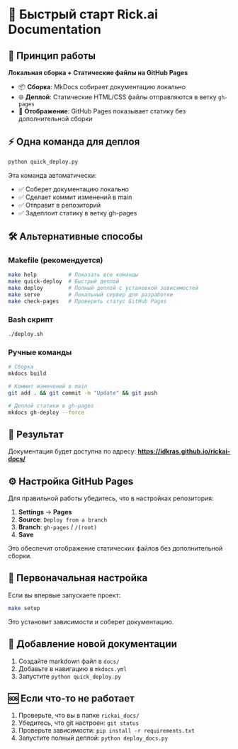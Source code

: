 # 🚀 Быстрый старт Rick.ai Documentation

## 🎯 Принцип работы

**Локальная сборка + Статические файлы на GitHub Pages**

- 📦 **Сборка**: MkDocs собирает документацию локально
- 🌐 **Деплой**: Статические HTML/CSS файлы отправляются в ветку `gh-pages`
- 📖 **Отображение**: GitHub Pages показывает статику без дополнительной сборки

## ⚡ Одна команда для деплоя

```bash
python quick_deploy.py
```

Эта команда автоматически:
- ✅ Соберет документацию локально
- ✅ Сделает коммит изменений в main
- ✅ Отправит в репозиторий
- ✅ Задеплоит статику в ветку gh-pages

## 🛠️ Альтернативные способы

### Makefile (рекомендуется)
```bash
make help          # Показать все команды
make quick-deploy  # Быстрый деплой
make deploy        # Полный деплой с установкой зависимостей
make serve         # Локальный сервер для разработки
make check-pages   # Проверить статус GitHub Pages
```

### Bash скрипт
```bash
./deploy.sh
```

### Ручные команды
```bash
# Сборка
mkdocs build

# Коммит изменений в main
git add . && git commit -m "Update" && git push

# Деплой статики в gh-pages
mkdocs gh-deploy --force
```

## 📖 Результат

Документация будет доступна по адресу:
**https://idkras.github.io/rickai-docs/**

## ⚙️ Настройка GitHub Pages

Для правильной работы убедитесь, что в настройках репозитория:

1. **Settings** → **Pages**
2. **Source**: `Deploy from a branch`
3. **Branch**: `gh-pages` / `/(root)`
4. **Save**

Это обеспечит отображение статических файлов без дополнительной сборки.

## 🔧 Первоначальная настройка

Если вы впервые запускаете проект:

```bash
make setup
```

Это установит зависимости и соберет документацию.

## 📝 Добавление новой документации

1. Создайте markdown файл в `docs/`
2. Добавьте в навигацию в `mkdocs.yml`
3. Запустите `python quick_deploy.py`

## 🆘 Если что-то не работает

1. Проверьте, что вы в папке `rickai_docs/`
2. Убедитесь, что git настроен: `git status`
3. Проверьте зависимости: `pip install -r requirements.txt`
4. Запустите полный деплой: `python deploy_docs.py`
